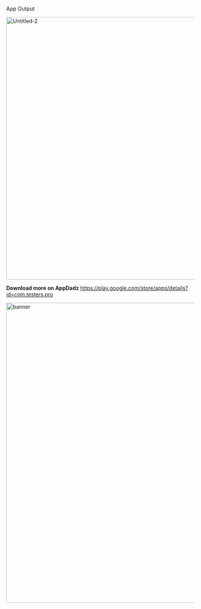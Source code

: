 App Output

<img width="700" height="700" alt="Untitled-2" src="https://github.com/user-attachments/assets/5f7bf412-9111-4e7b-a5e3-f2954ec6bc6e" />

   

**Download more on AppDadz** https://play.google.com/store/apps/details?id=com.testers.pro

<img width="1000" height="800" alt="banner" src="https://github.com/user-attachments/assets/1925c2b4-ee0e-4214-bf57-e3686fd9cb90" />
